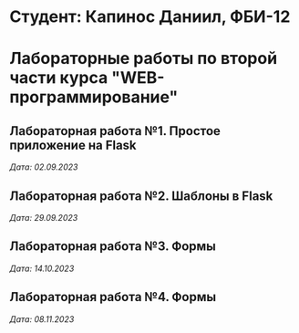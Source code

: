 # Студент: Капинос Даниил, ФБИ-12

# Лабораторные работы по второй части курса "WEB-программирование"

## Лабораторная работа №1. Простое приложение на Flask

*Дата: 02.09.2023*

## Лабораторная работа №2. Шаблоны в Flask

*Дата: 29.09.2023*

## Лабораторная работа №3. Формы

*Дата: 14.10.2023*

## Лабораторная работа №4. Формы

*Дата: 08.11.2023*
